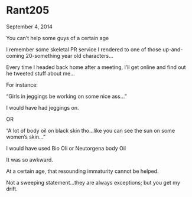 # Rant205


September 4, 2014

You can’t help some guys of a certain age

I remember some skeletal PR service I rendered to one of those up-and-coming 20-something year old characters...

Every time I headed back home after a meeting, I’ll get online and find out he tweeted stuff about me…

For instance:

“Girls in jeggings be working on some nice ass…”

I would have had jeggings on.

OR

“A lot of body oil on black skin tho…like you can see the sun on some women’s skin…”

I would have used Bio Oli or Neutorgena body Oil

It was so awkward.

At a certain age, that resounding immaturity cannot be helped.

Not a sweeping statement…they are always exceptions; but you get my drift.